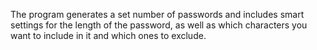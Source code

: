 The program generates a set number of passwords and includes smart settings for the length of the password, as well as which characters you want to include in it and which ones to exclude.
